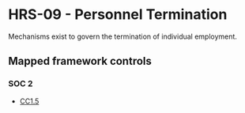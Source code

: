 # HRS-09 - Personnel Termination
Mechanisms exist to govern the termination of individual employment.
## Mapped framework controls
### SOC 2
- [CC1.5](../soc2/cc15.md)